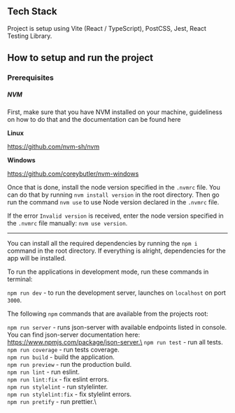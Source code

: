 ## Tech Stack

Project is setup using Vite (React / TypeScript), PostCSS, Jest, React Testing Library.

## How to setup and run the project

### Prerequisites

##### NVM

First, make sure that you have NVM installed on your machine, guideliness on how to do that and the documentation can be found here

**Linux**

https://github.com/nvm-sh/nvm

**Windows**

https://github.com/coreybutler/nvm-windows

Once that is done, install the node version specified in the `.nvmrc` file. You can do that by running `nvm install version` in the root directory. Then go run the command `nvm use` to use Node version declared in the `.nvmrc` file.

If the error `Invalid version` is received, enter the node version specified in the `.nvmrc` file manually: `nvm use version`.

---

You can install all the required dependencies by running the `npm i` command in the root directory. If everything is alright, dependencies for the app will be installed.

To run the applications in development mode, run these commands in terminal:

`npm run dev` - to run the development server, launches on `localhost` on port `3000`.

The following `npm` commands that are available from the projects root:

`npm run server` - runs json-server with available endpoints listed in console. You can find json-server documentation here: https://www.npmjs.com/package/json-server.\
`npm run test` - run all tests.\
`npm run coverage` - run tests coverage.\
`npm run build` - build the application.\
`npm run preview` - run the production build.\
`npm run lint` - run eslint.\
`npm run lint:fix` - fix eslint errors.\
`npm run stylelint` - run stylelinter.\
`npm run stylelint:fix` - fix stylelint errors.\
`npm run pretify` - run prettier.\

